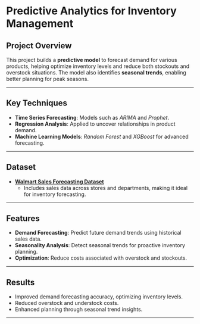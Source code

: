 # **Predictive Analytics for Inventory Management**

## **Project Overview**  
This project builds a **predictive model** to forecast demand for various products, helping optimize inventory levels and reduce both stockouts and overstock situations. The model also identifies **seasonal trends**, enabling better planning for peak seasons.  

---

## **Key Techniques**  
- **Time Series Forecasting**: Models such as *ARIMA* and *Prophet*.  
- **Regression Analysis**: Applied to uncover relationships in product demand.  
- **Machine Learning Models**: *Random Forest* and *XGBoost* for advanced forecasting.  

---

## **Dataset**  
- **[Walmart Sales Forecasting Dataset]([https://www.kaggle.com/competitions/walmart-recruiting-store-sales-forecasting/data](https://www.kaggle.com/datasets/aslanahmedov/walmart-sales-forecast))**  
  - Includes sales data across stores and departments, making it ideal for inventory forecasting.

---

## **Features**  
- **Demand Forecasting**: Predict future demand trends using historical sales data.  
- **Seasonality Analysis**: Detect seasonal trends for proactive inventory planning.  
- **Optimization**: Reduce costs associated with overstock and stockouts.

---

## **Results**  
- Improved demand forecasting accuracy, optimizing inventory levels.  
- Reduced overstock and understock costs.  
- Enhanced planning through seasonal trend insights.  

---

